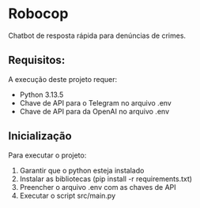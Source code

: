 # Robocop

Chatbot de resposta rápida para denúncias de crimes.

## Requisitos:
A execução deste projeto requer:
- Python 3.13.5
- Chave de API para o Telegram no arquivo .env
- Chave de API para da OpenAI no arquivo .env

## Inicialização
Para executar o projeto:
1. Garantir que o python esteja instalado
2. Instalar as bibliotecas (pip install -r requirements.txt)
3. Preencher o arquivo .env com as chaves de API
4. Executar o script src/main.py